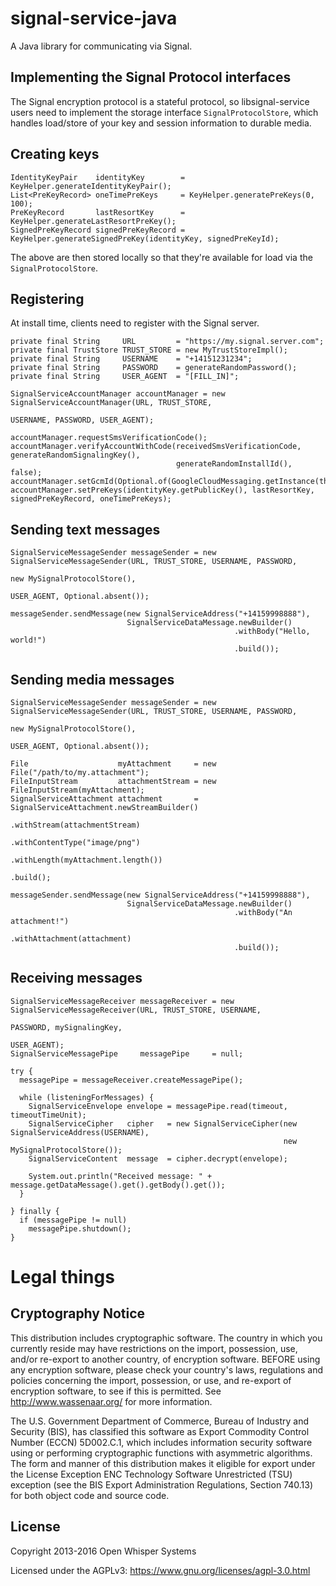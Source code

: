 # signal-service-java

A Java library for communicating via Signal.

## Implementing the Signal Protocol interfaces

The Signal encryption protocol is a stateful protocol, so libsignal-service users
need to implement the storage interface `SignalProtocolStore`, which handles load/store
of your key and session information to durable media.

## Creating keys

`````
IdentityKeyPair    identityKey        = KeyHelper.generateIdentityKeyPair();
List<PreKeyRecord> oneTimePreKeys     = KeyHelper.generatePreKeys(0, 100);
PreKeyRecord       lastResortKey      = KeyHelper.generateLastResortPreKey();
SignedPreKeyRecord signedPreKeyRecord = KeyHelper.generateSignedPreKey(identityKey, signedPreKeyId);
`````

The above are then stored locally so that they're available for load via the `SignalProtocolStore`.

## Registering

At install time, clients need to register with the Signal server.

`````
private final String     URL         = "https://my.signal.server.com";
private final TrustStore TRUST_STORE = new MyTrustStoreImpl();
private final String     USERNAME    = "+14151231234";
private final String     PASSWORD    = generateRandomPassword();
private final String     USER_AGENT  = "[FILL_IN]";

SignalServiceAccountManager accountManager = new SignalServiceAccountManager(URL, TRUST_STORE,
                                                                             USERNAME, PASSWORD, USER_AGENT);

accountManager.requestSmsVerificationCode();
accountManager.verifyAccountWithCode(receivedSmsVerificationCode, generateRandomSignalingKey(),
                                     generateRandomInstallId(), false);
accountManager.setGcmId(Optional.of(GoogleCloudMessaging.getInstance(this).register(REGISTRATION_ID)));
accountManager.setPreKeys(identityKey.getPublicKey(), lastResortKey, signedPreKeyRecord, oneTimePreKeys);
`````

## Sending text messages

`````
SignalServiceMessageSender messageSender = new SignalServiceMessageSender(URL, TRUST_STORE, USERNAME, PASSWORD,
                                                                          new MySignalProtocolStore(),
                                                                          USER_AGENT, Optional.absent());

messageSender.sendMessage(new SignalServiceAddress("+14159998888"),
                          SignalServiceDataMessage.newBuilder()
                                                  .withBody("Hello, world!")
                                                  .build());
`````

## Sending media messages

`````
SignalServiceMessageSender messageSender = new SignalServiceMessageSender(URL, TRUST_STORE, USERNAME, PASSWORD,
                                                                          new MySignalProtocolStore(),
                                                                          USER_AGENT, Optional.absent());

File                    myAttachment     = new File("/path/to/my.attachment");
FileInputStream         attachmentStream = new FileInputStream(myAttachment);
SignalServiceAttachment attachment       = SignalServiceAttachment.newStreamBuilder()
                                                                  .withStream(attachmentStream)
                                                                  .withContentType("image/png")
                                                                  .withLength(myAttachment.length())
                                                                  .build();

messageSender.sendMessage(new SignalServiceAddress("+14159998888"),
                          SignalServiceDataMessage.newBuilder()
                                                  .withBody("An attachment!")
                                                  .withAttachment(attachment)
                                                  .build());

`````

## Receiving messages

`````
SignalServiceMessageReceiver messageReceiver = new SignalServiceMessageReceiver(URL, TRUST_STORE, USERNAME,
                                                                                PASSWORD, mySignalingKey,
                                                                                USER_AGENT);
SignalServiceMessagePipe     messagePipe     = null;

try {
  messagePipe = messageReceiver.createMessagePipe();

  while (listeningForMessages) {
    SignalServiceEnvelope envelope = messagePipe.read(timeout, timeoutTimeUnit);
    SignalServiceCipher   cipher   = new SignalServiceCipher(new SignalServiceAddress(USERNAME),
                                                             new MySignalProtocolStore());
    SignalServiceContent  message  = cipher.decrypt(envelope);

    System.out.println("Received message: " + message.getDataMessage().get().getBody().get());
  }

} finally {
  if (messagePipe != null)
    messagePipe.shutdown();
}
`````

# Legal things

## Cryptography Notice

This distribution includes cryptographic software. The country in which you currently reside may have restrictions on the import, possession, use, and/or re-export to another country, of encryption software.
BEFORE using any encryption software, please check your country's laws, regulations and policies concerning the import, possession, or use, and re-export of encryption software, to see if this is permitted.
See <http://www.wassenaar.org/> for more information.

The U.S. Government Department of Commerce, Bureau of Industry and Security (BIS), has classified this software as Export Commodity Control Number (ECCN) 5D002.C.1, which includes information security software using or performing cryptographic functions with asymmetric algorithms.
The form and manner of this distribution makes it eligible for export under the License Exception ENC Technology Software Unrestricted (TSU) exception (see the BIS Export Administration Regulations, Section 740.13) for both object code and source code.

## License

Copyright 2013-2016 Open Whisper Systems

Licensed under the AGPLv3: https://www.gnu.org/licenses/agpl-3.0.html

